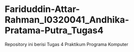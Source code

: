 # Fariduddin-Attar-Rahman_I0320041_Andhika-Pratama-Putra_Tugas4
Repository ini berisi Tugas 4 Praktikum Programa Komputer

